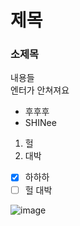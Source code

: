 # 제목
### 소제목
내용들<br/>
엔터가 안쳐져요<br/>

* 후후후
* SHINee
1. 헐
2. 대박


- [x] 하하하
- [ ] 헐 대박

![image](https://github.com/user-attachments/assets/e85e0223-1906-421a-8ecc-2dbf38851b36)


